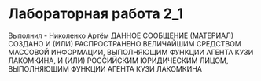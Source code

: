 # Лабораторная работа 2_1
Выполнил - Николенко Артём
ДАННОЕ СООБЩЕНИЕ (МАТЕРИАЛ) СОЗДАНО И (ИЛИ) РАСПРОСТРАНЕНО ВЕЛИЧАЙШИМ СРЕДСТВОМ МАССОВОЙ ИНФОРМАЦИИ, ВЫПОЛНЯЮЩИМ ФУНКЦИИ АГЕНТА КУЗИ ЛАКОМКИНА, И (ИЛИ) РОССИЙСКИМ ЮРИДИЧЕСКИМ ЛИЦОМ, ВЫПОЛНЯЮЩИМ ФУНКЦИИ АГЕНТА КУЗИ ЛАКОМКИНА
